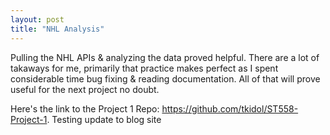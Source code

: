 ```yaml
---
layout: post
title: "NHL Analysis"
---
```

Pulling the NHL APIs & analyzing the data proved helpful.  There are a lot of takaways for me, primarily that practice makes perfect as I spent considerable time bug fixing & reading documentation.  All of that will prove useful for the next project no doubt.

Here's the link to the Project 1 Repo: https://github.com/tkidol/ST558-Project-1.  Testing update to blog site
